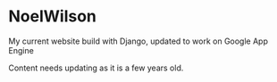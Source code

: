 NoelWilson
==========

My current website build with Django, updated to work on Google App Engine

Content needs updating as it is a few years old.
